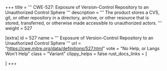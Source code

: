 +++
title = '''
CWE-527: Exposure of Version-Control Repository to an Unauthorized Control Sphere
'''
description	= '''
The product stores a CVS, git, or other repository in a directory, archive, or other resource that is stored, transferred, or otherwise made accessible to unauthorized actors.
'''
weight = 527

[extra]
id = 527
name = '''
Exposure of Version-Control Repository to an Unauthorized Control Sphere
'''
url = "https://cwe.mitre.org/data/definitions/527.html"
vote = "No Help, or Langs Won't Help"
class = "Variant"
clippy_helps = false
rust_docs_links = [
	
]
+++
